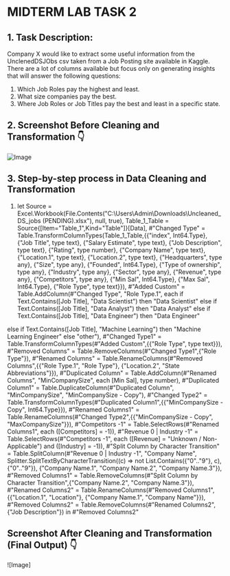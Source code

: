 # MIDTERM LAB TASK 2
## 1. Task Description:
Company X would like to extract some useful information from the UnclenedDSJObs csv taken
from a Job Posting site available in Kaggle. There are a lot of columns available but focus only
on generating insights that will answer the following questions:
1. Which Job Roles pay the highest and least.
2. What size companies pay the best.
3. Where Job Roles or Job Titles pay the best and least in a specific state.
 
## 2. Screenshot Before Cleaning and Transformation  👇 
![Image](https://github.com/user-attachments/assets/5582453b-123d-4619-8f02-c17993a9db86)

## 3. Step-by-step process in Data Cleaning and Transformation
1. let
    Source = Excel.Workbook(File.Contents("C:\Users\Admin\Downloads\Uncleaned_DS_jobs (PENDING).xlsx"), null, true),
    Table_1_Table = Source{[Item="Table_1",Kind="Table"]}[Data],
    #"Changed Type" = Table.TransformColumnTypes(Table_1_Table,{{"index", Int64.Type}, {"Job Title", type text}, {"Salary Estimate", type text}, {"Job Description", type text}, {"Rating", type number}, {"Company Name", type text}, {"Location.1", type text}, {"Location.2", type text}, {"Headquarters", type any}, {"Size", type any}, {"Founded", Int64.Type}, {"Type of ownership", type any}, {"Industry", type any}, {"Sector", type any}, {"Revenue", type any}, {"Competitors", type any}, {"Min Sal", Int64.Type}, {"Max Sal", Int64.Type}, {"Role Type", type text}}),
    #"Added Custom" = Table.AddColumn(#"Changed Type", "Role Type.1", each if Text.Contains([Job Title], "Data Scientist") then
"Data Scientist"
else if Text.Contains([Job Title], "Data Analyst") then
"Data Analyst"
else if Text.Contains([Job Title], "Data Engineer") then
"Data Engineer"

else if Text.Contains([Job Title], "Machine Learning") then
"Machine Learning Engineer"
else
"other"),
    #"Changed Type1" = Table.TransformColumnTypes(#"Added Custom",{{"Role Type", type text}}),
    #"Removed Columns" = Table.RemoveColumns(#"Changed Type1",{"Role Type"}),
    #"Renamed Columns" = Table.RenameColumns(#"Removed Columns",{{"Role Type.1", "Role Type"}, {"Location.2", "State Abbreviations"}}),
    #"Duplicated Column" = Table.AddColumn(#"Renamed Columns", "MinCompanySize", each [Min Sal], type number),
    #"Duplicated Column1" = Table.DuplicateColumn(#"Duplicated Column", "MinCompanySize", "MinCompanySize - Copy"),
    #"Changed Type2" = Table.TransformColumnTypes(#"Duplicated Column1",{{"MinCompanySize - Copy", Int64.Type}}),
    #"Renamed Columns1" = Table.RenameColumns(#"Changed Type2",{{"MinCompanySize - Copy", "MaxCompanySize"}}),
    #"Competitors -1" = Table.SelectRows(#"Renamed Columns1", each ([Competitors] = -1)),
    #"Revenue 0 | Industry -1" = Table.SelectRows(#"Competitors -1", each ([Revenue] = "Unknown / Non-Applicable") and ([Industry] = -1)),
    #"Split Column by Character Transition" = Table.SplitColumn(#"Revenue 0 | Industry -1", "Company Name", Splitter.SplitTextByCharacterTransition((c) => not List.Contains({"0".."9"}, c), {"0".."9"}), {"Company Name.1", "Company Name.2", "Company Name.3"}),
    #"Removed Columns1" = Table.RemoveColumns(#"Split Column by Character Transition",{"Company Name.2", "Company Name.3"}),
    #"Renamed Columns2" = Table.RenameColumns(#"Removed Columns1",{{"Location.1", "Location"}, {"Company Name.1", "Company Name"}}),
    #"Removed Columns2" = Table.RemoveColumns(#"Renamed Columns2",{"Job Description"})
in
    #"Removed Columns2"

## Screenshot After Cleaning and Transformation (Final Output) 👇 
![Image]
